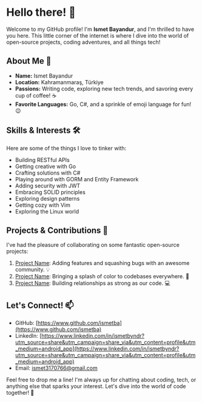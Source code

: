 # Hello there! 👋

Welcome to my GitHub profile! I'm **Ismet Bayandur**, and I'm thrilled to have you here. This little corner of the internet is where I dive into the world of open-source projects, coding adventures, and all things tech!

## About Me 🚀

- **Name:** Ismet Bayandur
- **Location:** Kahramanmaraş, Türkiye
- **Passions:** Writing code, exploring new tech trends, and savoring every cup of coffee! ☕️
- **Favorite Languages:** Go, C#, and a sprinkle of emoji language for fun! 😉

## Skills & Interests 🛠️

Here are some of the things I love to tinker with:

- Building RESTful APIs
- Getting creative with Go
- Crafting solutions with C#
- Playing around with GORM and Entity Framework
- Adding security with JWT
- Embracing SOLID principles
- Exploring design patterns
- Getting cozy with Vim
- Exploring the Linux world

## Projects & Contributions 💼

I've had the pleasure of collaborating on some fantastic open-source projects:

1. [Project Name](link): Adding features and squashing bugs with an awesome community. 💡
2. [Project Name](link): Bringing a splash of color to codebases everywhere. 🎨
3. [Project Name](link): Building relationships as strong as our code. 💻

## Let's Connect! 📫

- GitHub: [https://www.github.com/ismetba](https://www.github.com/ismetba)
- LinkedIn: [https://www.linkedin.com/in/ismetbyndr?utm_source=share&utm_campaign=share_via&utm_content=profile&utm_medium=android_app](https://www.linkedin.com/in/ismetbyndr?utm_source=share&utm_campaign=share_via&utm_content=profile&utm_medium=android_app)
- Email: [ismet3170766@gmail.com](mailto:ismet3170766@gmail.com)

Feel free to drop me a line! I'm always up for chatting about coding, tech, or anything else that sparks your interest. Let's dive into the world of code together! 🎉